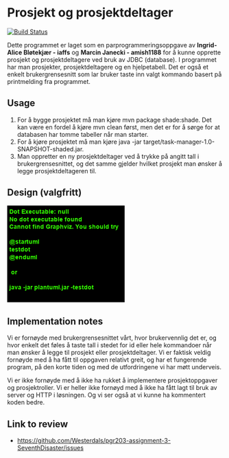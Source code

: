 # Prosjekt og prosjektdeltager

[![Build Status](https://travis-ci.com/Westerdals/pgr203-assignment-3-iaffs.svg?token=142TxL5hMPVBB9ybKETZ&branch=master)](https://travis-ci.com/Westerdals/pgr203-assignment-3-iaffs)

Dette programmet er laget som en parprogrammeringsoppgave av **Ingrid-Alice Bløtekjær - iaffs** og **Marcin Janecki - amish1188** for å kunne opprette prosjekt og prosjektdeltagere ved bruk av JDBC (database).
I programmet har man prosjekter, prosjektdeltagere og en hjelpetabell. Det er også et enkelt brukergrensesnitt som lar bruker taste inn valgt kommando basert på printmelding fra programmet.

## Usage

1. For å bygge prosjektet må man kjøre mvn package shade:shade. Det kan være en fordel å kjøre mvn clean først, men det er for å sørge for at databasen har tomme tabeller når man starter.
2. For å kjøre prosjektet må man kjøre java -jar target/task-manager-1.0-SNAPSHOT-shaded.jar.
3. Man oppretter en ny prosjektdeltager ved å trykke på angitt tall i brukergrensesnittet, og det samme gjelder hvilket prosjekt man ønsker å legge prosjektdeltageren til.
 
 ## Design (valgfritt)
 
![Design](./doc/sequence.png)

 ## Implementation notes
 
Vi er fornøyde med brukergrensesnittet vårt, hvor brukervennlig det er, og hvor enkelt det føles å taste tall i stedet for id eller hele kommandoer når man ønsker å legge til prosjekt eller prosjektdeltager.
Vi er faktisk veldig fornøyde med å ha fått til oppgaven relativt greit, og har et fungerende program, på den korte tiden og med de utfordringene vi har møtt underveis.

Vi er ikke fornøyde med å ikke ha rukket å implementere prosjektoppgaver og prosjektroller.
Vi er heller ikke fornøyd med å ikke ha fått lagt til bruk av server og HTTP i løsningen.
Og vi ser også at vi kunne ha kommentert koden bedre.

## Link to review

* https://github.com/Westerdals/pgr203-assignment-3-SeventhDisaster/issues
